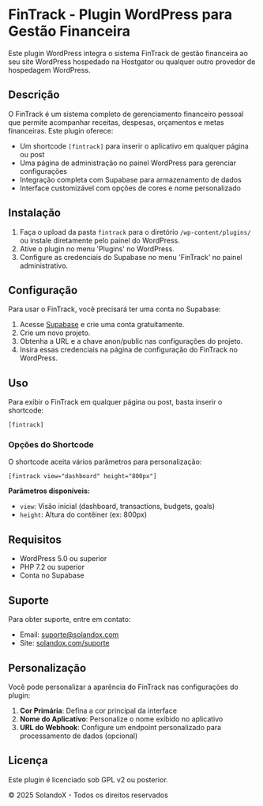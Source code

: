 # FinTrack - Plugin WordPress para Gestão Financeira

Este plugin WordPress integra o sistema FinTrack de gestão financeira ao seu site WordPress hospedado na Hostgator ou qualquer outro provedor de hospedagem WordPress.

## Descrição

O FinTrack é um sistema completo de gerenciamento financeiro pessoal que permite acompanhar receitas, despesas, orçamentos e metas financeiras. Este plugin oferece:

- Um shortcode `[fintrack]` para inserir o aplicativo em qualquer página ou post
- Uma página de administração no painel WordPress para gerenciar configurações
- Integração completa com Supabase para armazenamento de dados
- Interface customizável com opções de cores e nome personalizado

## Instalação

1. Faça o upload da pasta `fintrack` para o diretório `/wp-content/plugins/` ou instale diretamente pelo painel do WordPress.
2. Ative o plugin no menu 'Plugins' no WordPress.
3. Configure as credenciais do Supabase no menu 'FinTrack' no painel administrativo.

## Configuração

Para usar o FinTrack, você precisará ter uma conta no Supabase:

1. Acesse [Supabase](https://supabase.com) e crie uma conta gratuitamente.
2. Crie um novo projeto.
3. Obtenha a URL e a chave anon/public nas configurações do projeto.
4. Insira essas credenciais na página de configuração do FinTrack no WordPress.

## Uso

Para exibir o FinTrack em qualquer página ou post, basta inserir o shortcode:

```
[fintrack]
```

### Opções do Shortcode

O shortcode aceita vários parâmetros para personalização:

```
[fintrack view="dashboard" height="800px"]
```

**Parâmetros disponíveis:**

- `view`: Visão inicial (dashboard, transactions, budgets, goals)
- `height`: Altura do contêiner (ex: 800px)

## Requisitos

- WordPress 5.0 ou superior
- PHP 7.2 ou superior
- Conta no Supabase

## Suporte

Para obter suporte, entre em contato:
- Email: suporte@solandox.com
- Site: [solandox.com/suporte](https://solandox.com/suporte)

## Personalização

Você pode personalizar a aparência do FinTrack nas configurações do plugin:

1. **Cor Primária**: Defina a cor principal da interface
2. **Nome do Aplicativo**: Personalize o nome exibido no aplicativo
3. **URL do Webhook**: Configure um endpoint personalizado para processamento de dados (opcional)

## Licença

Este plugin é licenciado sob GPL v2 ou posterior.

© 2025 SolandoX - Todos os direitos reservados